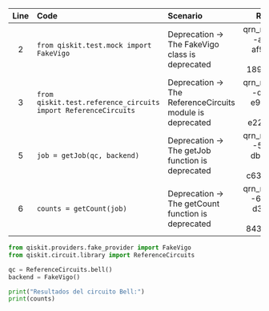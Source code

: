 | Line | Code | Scenario | Reference | Artifact | Refactoring |
| :--: | :--- | :------- | :-------: | :------- | :---------- |
| 2 | `from qiskit.test.mock import FakeVigo` | Deprecation -> The FakeVigo class is deprecated | qrn_notax_ddbb--aa6cda1f-af91-4940-8d4c-1897f9a56701 | qiskit.test.mock | `from qiskit.providers.fake_provider import FakeVigo` |
| 3 | `from qiskit.test.reference_circuits import ReferenceCircuits` | Deprecation -> The ReferenceCircuits module is deprecated | qrn_notax_ddbb--d17f1b3c-e950-46b8-8ca8-e22bfd4cdad0 | qiskit.test.reference_circuits | `from qiskit.circuit.library import ReferenceCircuits` |
| 5 | `job = getJob(qc, backend)` | Deprecation -> The getJob function is deprecated | qrn_notax_ddbb--548acfe8-db26-45b7-ab5c-c637c63ee4b0 | mylib |  |
| 6 | `counts = getCount(job)` | Deprecation -> The getCount function is deprecated | qrn_notax_ddbb--6a782250-d3b0-4afa-a877-8432d57d59aa | mylib |  |

```python  
from qiskit.providers.fake_provider import FakeVigo
from qiskit.circuit.library import ReferenceCircuits

qc = ReferenceCircuits.bell()
backend = FakeVigo()

print("Resultados del circuito Bell:")
print(counts)
```